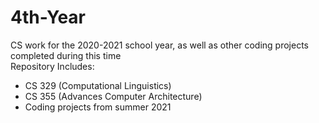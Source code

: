 # 4th-Year
CS work for the 2020-2021 school year, as well as other coding projects completed during this time
<br> Repository Includes:
- CS 329 (Computational Linguistics)
- CS 355 (Advances Computer Architecture)
- Coding projects from summer 2021

